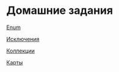 # Домашние задания

<p><a href="/hedonist88/HomeWork/tree/master/Enum">Enum</a></p>
<p><a href="/hedonist88/HomeWork/tree/master/Exception">Исключения</a></p>
<p><a href="/Lists/src">Коллекции</a></p>
<p><a href="/Maps">Карты</a></p>

